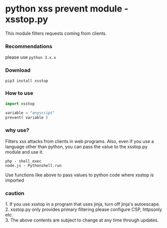 <h1> python xss prevent module - xsstop.py</h1>

This module filters requests coming from clients.



<h3>Recommendations</h3>

please use `python 3.x.x` 



<h3>Download</h3>

```
pip3 install xsstop
```



<h3>How to use</h3>

```python
import xsstop

variable = "anyscript"
prevent( variable )
```


<h3>why use?</h3>

Filters xss attacks from clients in web programs.
Also, even if you use a language other than python, you can pass the value to the xsstop.py module and use it.
```
php - shell_exec
node.js - Pythonshell.run
```
Use functions like above to pass values to python code where xsstop is imported


<h3>caution</h3>
1. If you use xsstop in a program that uses jinja, turn off jinja's autoescape.<br>
2. xsstop.py only provides primary filtering please configure CSP, httpsonly etc.<br>
3. The above contents are subject to change at any time through updates.
